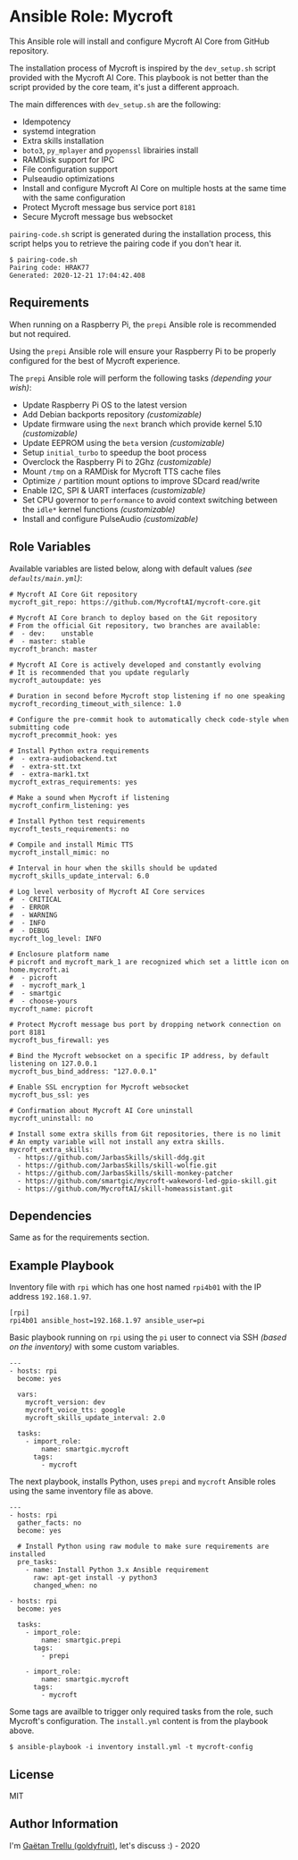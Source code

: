 # Ansible Role: Mycroft

This Ansible role will install and configure Mycroft AI Core from GitHub repository.

The installation process of Mycroft is inspired by the `dev_setup.sh` script provided with the Mycroft AI Core. This playbook is not better than the script provided by the core team, it's just a different approach.

The main differences with `dev_setup.sh` are the following:

- Idempotency
- systemd integration
- Extra skills installation
- `boto3`, `py_mplayer` and `pyopenssl` librairies install
- RAMDisk support for IPC
- File configuration support
- Pulseaudio optimizations
- Install and configure Mycroft AI Core on multiple hosts at the same time with the same configuration
- Protect Mycroft message bus service port `8181`
- Secure Mycroft message bus websocket

`pairing-code.sh` script is generated during the installation process, this script helps you to retrieve the pairing code if you don't hear it.

```
$ pairing-code.sh
Pairing code: HRAK77
Generated: 2020-12-21 17:04:42.408
```

## Requirements

When running on a Raspberry Pi, the `prepi` Ansible role is recommended but not required.

Using the `prepi` Ansible role will ensure your Raspberry Pi to be properly configured for the best of Mycroft experience.

The `prepi` Ansible role will perform the following tasks _(depending your wish)_:

- Update Raspberry Pi OS to the latest version
- Add Debian backports repository _(customizable)_
- Update firmware using the `next` branch which provide kernel 5.10 _(customizable)_
- Update EEPROM using the `beta` version _(customizable)_
- Setup `initial_turbo` to speedup the boot process
- Overclock the Raspberry Pi to 2Ghz _(customizable)_
- Mount `/tmp` on a RAMDisk for Mycroft TTS cache files
- Optimize `/` partition mount options to improve SDcard read/write
- Enable I2C, SPI & UART interfaces _(customizable)_
- Set CPU governor to `performance` to avoid context switching between the `idle*` kernel functions _(customizable)_
- Install and configure PulseAudio _(customizable)_

## Role Variables

Available variables are listed below, along with default values _(see `defaults/main.yml`)_:

```
# Mycroft AI Core Git repository
mycroft_git_repo: https://github.com/MycroftAI/mycroft-core.git

# Mycroft AI Core branch to deploy based on the Git repository
# From the official Git repository, two branches are available:
#  - dev:    unstable
#  - master: stable
mycroft_branch: master

# Mycroft AI Core is actively developed and constantly evolving
# It is recommended that you update regularly
mycroft_autoupdate: yes

# Duration in second before Mycroft stop listening if no one speaking
mycroft_recording_timeout_with_silence: 1.0

# Configure the pre-commit hook to automatically check code-style when submitting code
mycroft_precommit_hook: yes

# Install Python extra requirements
#  - extra-audiobackend.txt
#  - extra-stt.txt
#  - extra-mark1.txt
mycroft_extras_requirements: yes

# Make a sound when Mycroft if listening
mycroft_confirm_listening: yes

# Install Python test requirements
mycroft_tests_requirements: no

# Compile and install Mimic TTS
mycroft_install_mimic: no

# Interval in hour when the skills should be updated
mycroft_skills_update_interval: 6.0

# Log level verbosity of Mycroft AI Core services
#  - CRITICAL
#  - ERROR
#  - WARNING
#  - INFO
#  - DEBUG
mycroft_log_level: INFO

# Enclosure platform name
# picroft and mycroft_mark_1 are recognized which set a little icon on home.mycroft.ai
#  - picroft
#  - mycroft_mark_1
#  - smartgic
#  - choose-yours
mycroft_name: picroft

# Protect Mycroft message bus port by dropping network connection on port 8181
mycroft_bus_firewall: yes

# Bind the Mycroft websocket on a specific IP address, by default listening on 127.0.0.1
mycroft_bus_bind_address: "127.0.0.1"

# Enable SSL encryption for Mycroft websocket
mycroft_bus_ssl: yes

# Confirmation about Mycroft AI Core uninstall
mycroft_uninstall: no

# Install some extra skills from Git repositories, there is no limit
# An empty variable will not install any extra skills.
mycroft_extra_skills:
  - https://github.com/JarbasSkills/skill-ddg.git
  - https://github.com/JarbasSkills/skill-wolfie.git
  - https://github.com/JarbasSkills/skill-monkey-patcher
  - https://github.com/smartgic/mycroft-wakeword-led-gpio-skill.git
  - https://github.com/MycroftAI/skill-homeassistant.git
```

## Dependencies

Same as for the requirements section.

## Example Playbook

Inventory file with `rpi` which has one host named `rpi4b01` with the IP address `192.168.1.97`.

```
[rpi]
rpi4b01 ansible_host=192.168.1.97 ansible_user=pi
```

Basic playbook running on `rpi` using the `pi` user to connect via SSH _(based on the inventory)_ with some custom variables.

```
---
- hosts: rpi
  become: yes

  vars:
    mycroft_version: dev
    mycroft_voice_tts: google
    mycroft_skills_update_interval: 2.0

  tasks:
    - import_role:
        name: smartgic.mycroft
      tags:
        - mycroft
```

The next playbook, installs Python, uses `prepi` and `mycroft` Ansible roles using the same inventory file as above.

```
---
- hosts: rpi
  gather_facts: no
  become: yes

  # Install Python using raw module to make sure requirements are installed
  pre_tasks:
    - name: Install Python 3.x Ansible requirement
      raw: apt-get install -y python3
      changed_when: no

- hosts: rpi
  become: yes

  tasks:
    - import_role:
        name: smartgic.prepi
      tags:
        - prepi

    - import_role:
        name: smartgic.mycroft
      tags:
        - mycroft
```

Some tags are availble to trigger only required tasks from the role, such Mycroft's configuration. The `install.yml` content is from the playbook above.

```
$ ansible-playbook -i inventory install.yml -t mycroft-config
```

## License

MIT

## Author Information

I'm [Gaëtan Trellu (goldyfruit)](https://smartgic.io/), let's discuss :) - 2020
